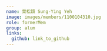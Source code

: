 ```yaml
---
name: 葉松穎 Sung-Ying Yeh 
image: images/members/1100104310.jpg 
role: formerMem
group: alum
links:
  github: link_to_github 
---
```

